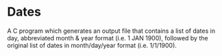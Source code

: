 # Dates
A C program which generates an output file that contains a list of dates in day, abbreviated month &amp; year format (i.e. 1 JAN 1900), followed by the original list of dates in month/day/year format (i.e. 1/1/1900).

 